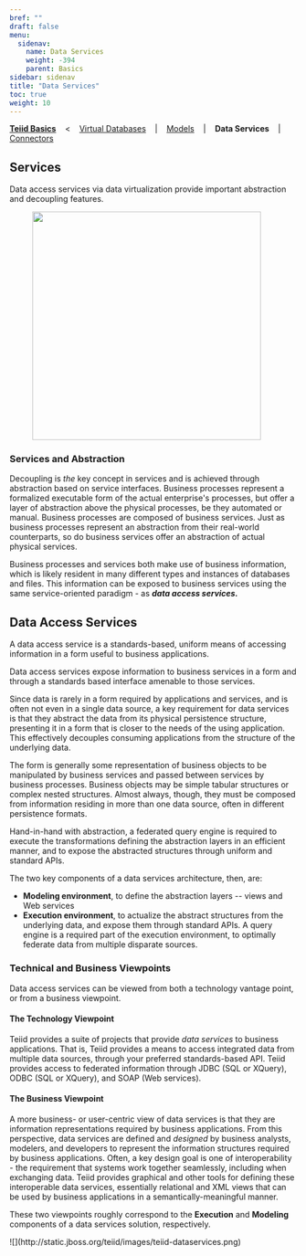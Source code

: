 ```yaml
---
bref: ""
draft: false
menu:
  sidenav:
    name: Data Services
    weight: -394
    parent: Basics
sidebar: sidenav
title: "Data Services"
toc: true
weight: 10
---
```

[**Teiid Basics**](..) &nbsp;&nbsp; < &nbsp;&nbsp; [Virtual Databases](../vdbs) &nbsp;&nbsp; | &nbsp;&nbsp; [Models](../models) &nbsp;&nbsp; | &nbsp;&nbsp; **Data Services** &nbsp;&nbsp; | &nbsp;&nbsp; [Connectors](../connectors)

## Services


Data access services via data virtualization provide important abstraction and decoupling features.

<div>
<img height="400" src="http://static.jboss.org/teiid/images/teiid-soa.png" frameborder="2" hspace="40" ></img>
</div>

### Services and Abstraction

Decoupling is _the_ key concept in services and is achieved through abstraction based on service interfaces. Business processes represent a formalized executable form of the actual enterprise's processes, but offer a layer of abstraction above the physical processes, be they automated or manual. Business processes are composed of business services. Just as business processes represent an abstraction from their real-world counterparts, so do business services offer an abstraction of actual physical services.

Business processes and services both make use of business information, which is likely resident in many different types and instances of databases and files. This information can be exposed to business services using the same service-oriented paradigm - as **_data access services._**

</td>

</tr>

</tbody>

</table>

## Data Access Services

<div class="well">A data access service is a standards-based, uniform means of accessing information in a form useful to business applications.</div>

Data access services expose information to business services in a form and through a standards based interface amenable to those services.

Since data is rarely in a form required by applications and services, and is often not even in a single data source, a key requirement for data services is that they abstract the data from its physical persistence structure, presenting it in a form that is closer to the needs of the using application. This effectively decouples consuming applications from the structure of the underlying data.

The form is generally some representation of business objects to be manipulated by business services and passed between services by business processes. Business objects may be simple tabular structures or complex nested structures. Almost always, though, they must be composed from information residing in more than one data source, often in different persistence formats.

Hand-in-hand with abstraction, a federated query engine is required to execute the transformations defining the abstraction layers in an efficient manner, and to expose the abstracted structures through uniform and standard APIs.

The two key components of a data services architecture, then, are:

<div class="proj_basics">

*   **Modeling environment**, to define the abstraction layers -- views and Web services
*   **Execution environment**, to actualize the abstract structures from the underlying data, and expose them through standard APIs. A query engine is a required part of the execution environment, to optimally federate data from multiple disparate sources.

</div>

### Technical and Business Viewpoints

Data access services can be viewed from both a technology vantage point, or from a business viewpoint.

#### The Technology Viewpoint

Teiid provides a suite of projects that provide _data services_ to business applications. That is, Teiid provides a means to access integrated data from multiple data sources, through your preferred standards-based API. Teiid provides access to federated information through JDBC (SQL or XQuery), ODBC (SQL or XQuery), and SOAP (Web services).

#### The Business Viewpoint

A more business- or user-centric view of data services is that they are information representations required by business applications. From this perspective, data services are defined and _designed_ by business analysts, modelers, and developers to represent the information structures required by business applications. Often, a key design goal is one of interoperability - the requirement that systems work together seamlessly, including when exchanging data. Teiid provides graphical and other tools for defining these interoperable data services, essentially relational and XML views that can be used by business applications in a semantically-meaningful manner.

These two viewpoints roughly correspond to the **Execution** and **Modeling** components of a data services solution, respectively.

<div class="uploaded-img">![](http://static.jboss.org/teiid/images/teiid-dataservices.png)</div>